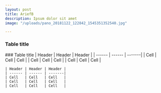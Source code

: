 ```yaml
---
layout: post
title: AriefB
description: Ipsum dolor sit amet
image: "/uploads/pano_20181122_122842_1545351352540.jpg"

---
```

### Table title

\### Table title | Header | Header | Header | | ------ | ------ | -------| | Cell | Cell | Cell | | Cell | Cell | Cell | | Cell | Cell | Cell |

    | Header | Header | Header |
    | ------ | ------ | -------|
    | Cell   | Cell   | Cell   |
    | Cell   | Cell   | Cell   |
    | Cell   | Cell   | Cell   |